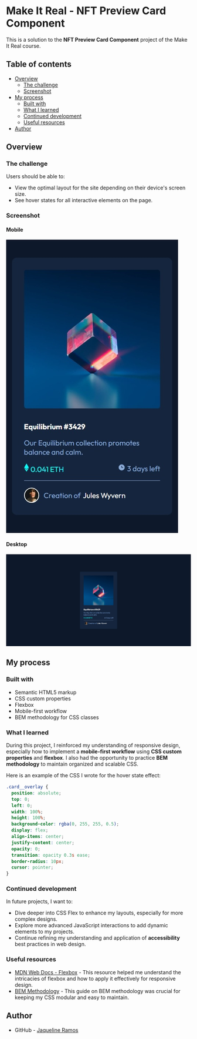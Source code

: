 # Make It Real - NFT Preview Card Component

This is a solution to the **NFT Preview Card Component** project of the Make It Real course.

## Table of contents

- [Overview](#overview)
  - [The challenge](#the-challenge)
  - [Screenshot](#screenshot)
- [My process](#my-process)
  - [Built with](#built-with)
  - [What I learned](#what-i-learned)
  - [Continued development](#continued-development)
  - [Useful resources](#useful-resources)
- [Author](#author)

## Overview

### The challenge

Users should be able to:

- View the optimal layout for the site depending on their device's screen size.
- See hover states for all interactive elements on the page.

### Screenshot

#### Mobile

![Mobile Screenshot](./design/screenshot-mobile.jpeg)

#### Desktop

![Desktop Screenshot](./design/screenshot-desktop.jpeg)

## My process

### Built with

- Semantic HTML5 markup
- CSS custom properties
- Flexbox
- Mobile-first workflow
- BEM methodology for CSS classes

### What I learned

During this project, I reinforced my understanding of responsive design, especially how to implement a **mobile-first workflow** using **CSS custom properties** and **flexbox**. I also had the opportunity to practice **BEM methodology** to maintain organized and scalable CSS.

Here is an example of the CSS I wrote for the hover state effect:

```css
.card__overlay {
  position: absolute;
  top: 0;
  left: 0;
  width: 100%;
  height: 100%;
  background-color: rgba(0, 255, 255, 0.5);
  display: flex;
  align-items: center;
  justify-content: center;
  opacity: 0;
  transition: opacity 0.3s ease;
  border-radius: 10px;
  cursor: pointer;
}
```

### Continued development

In future projects, I want to:

- Dive deeper into CSS Flex to enhance my layouts, especially for more complex designs.
- Explore more advanced JavaScript interactions to add dynamic elements to my projects.
- Continue refining my understanding and application of **accessibility** best practices in web design.

### Useful resources

- [MDN Web Docs - Flexbox](https://developer.mozilla.org/en-US/docs/Web/CSS/CSS_Flexible_Box_Layout/Basic_Concepts_of_Flexbox) - This resource helped me understand the intricacies of flexbox and how to apply it effectively for responsive design.
- [BEM Methodology](http://getbem.com/introduction/) - This guide on BEM methodology was crucial for keeping my CSS modular and easy to maintain.

## Author

- GitHub - [Jaqueline Ramos](https://github.com/JaquelineRocio)
